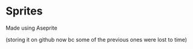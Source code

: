 # Sprites
Made using Aseprite

(storing it on github now bc some of the previous ones were lost to time)
